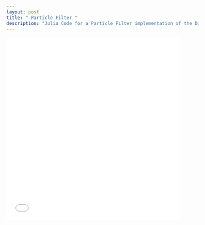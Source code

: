 ```yaml
---
layout: post
title: " Particle Filter "
description: "Julia Code for a Particle Filter implementation of the Dirichlet Mixture Model" 
---
```




<div style='position: relative; width: 100%; height: 0px; padding-bottom: 95%;'>
<iframe style='position: absolute; left: 0px; top: 0px; width: 90%; height: 100%'
        frameborder="0" 
       src="/assets/projects/ParticleFilter/ParticleFitler.html"></iframe>
</div>




